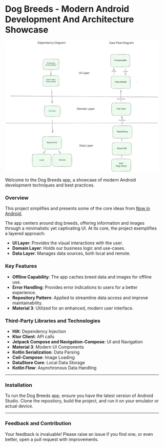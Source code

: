 # Dog Breeds - Modern Android Development And Architecture Showcase

![Diagram](/art/diagrams.svg)

Welcome to the Dog Breeds app, a showcase of modern Android development techniques and best practices.

### Overview

This project simplifies and presents some of the core ideas from [Now in Android](https://github.com/android/nowinandroid),

The app centers around dog breeds, offering information and images through a minimalistic yet captivating UI. At its core, the project exemplifies a layered approach:

- **UI Layer**: Provides the visual interactions with the user.
- **Domain Layer**: Holds our business logic and use-cases.
- **Data Layer**: Manages data sources, both local and remote.

### Key Features

- **Offline Capability**: The app caches breed data and images for offline use.
- **Error Handling**: Provides error indications to users for a better experience.
- **Repository Pattern**: Applied to streamline data access and improve maintainability.
- **Material 3**: Utilized for an enhanced, modern user interface.

### Third-Party Libraries and Technologies

- **Hilt**: Dependency Injection
- **Ktor Client**: API calls
- **Jetpack Compose and Navigation-Compose**: UI and Navigation
- **Material 3**: Modern UI Components
- **Kotlin Serialization**: Data Parsing
- **Coil-Compose**: Image Loading
- **DataStore Core**: Local Data Storage
- **Kotlin Flow**: Asynchronous Data Handling

---

### Installation

To run the Dog Breeds app, ensure you have the latest version of Android Studio. Clone the repository, build the project, and run it on your emulator or actual device.

---

### Feedback and Contribution

Your feedback is invaluable! Please raise an issue if you find one, or even better, open a pull request with improvements.